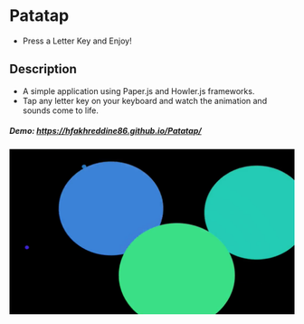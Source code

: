 # Patatap

* Press a Letter Key and Enjoy!

## Description
* A simple application using Paper.js and Howler.js frameworks.
* Tap any letter key on your keyboard and watch the animation and sounds come to life.

##### Demo: https://hfakhreddine86.github.io/Patatap/

![Node](patatap.png)
